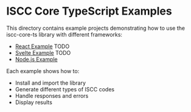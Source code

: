 # ISCC Core TypeScript Examples

This directory contains example projects demonstrating how to use the iscc-core-ts library with different frameworks:

- [React Example](./react-example) TODO
- [Svelte Example](./svelte-example) TODO
- [Node.js Example](./node-example) 

Each example shows how to:
- Install and import the library
- Generate different types of ISCC codes
- Handle responses and errors
- Display results 